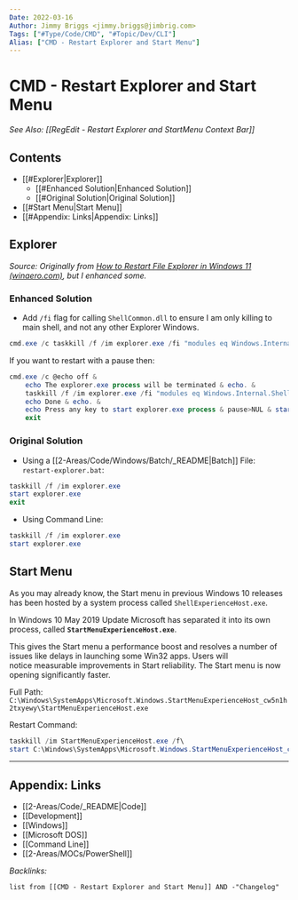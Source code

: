 ```yaml
---
Date: 2022-03-16
Author: Jimmy Briggs <jimmy.briggs@jimbrig.com>
Tags: ["#Type/Code/CMD", "#Topic/Dev/CLI"]
Alias: ["CMD - Restart Explorer and Start Menu"]
---
```


# CMD - Restart Explorer and Start Menu

*See Also: [[RegEdit - Restart Explorer and StartMenu Context Bar]]*

## Contents

- [[#Explorer|Explorer]]
	- [[#Enhanced Solution|Enhanced Solution]]
	- [[#Original Solution|Original Solution]]
- [[#Start Menu|Start Menu]]
- [[#Appendix: Links|Appendix: Links]]



## Explorer

*Source: Originally from [How to Restart File Explorer in Windows 11 (winaero.com)](https://winaero.com/how-to-restart-file-explorer-in-windows-11/?utm_source=software&utm_medium=in-app&utm_campaign=winaerotweaker&utm_content=contextmenurestartexplorer#Restart_Explorerexe_in_Windows_11_using_a_script), but I enhanced some.*

### Enhanced Solution

- Add `/fi` flag for calling `ShellCommon.dll` to ensure I am only killing to main shell, and not any other Explorer Windows.

```powershell
cmd.exe /c taskkill /f /im explorer.exe /fi "modules eq Windows.Internal.ShellCommon.dll" & start explorer.exe
```

If you want to restart with a pause then:

```powershell
cmd.exe /c @echo off & 
    echo The explorer.exe process will be terminated & echo. &
    taskkill /f /im explorer.exe /fi "modules eq Windows.Internal.ShellCommon.dll" & echo. & 
    echo Done & echo. & 
    echo Press any key to start explorer.exe process & pause>NUL & start explorer.exe & 
    exit
```

### Original Solution

- Using a [[2-Areas/Code/Windows/Batch/_README|Batch]] File: `restart-explorer.bat`:

```powershell
taskkill /f /im explorer.exe
start explorer.exe
exit
```

- Using Command Line:

```powershell
taskkill /f /im explorer.exe
start explorer.exe
```

## Start Menu

As you may already know, the Start menu in previous Windows 10 releases has been hosted by a system process called `ShellExperienceHost.exe`.

In Windows 10 May 2019 Update Microsoft has separated it into its own process, called **`StartMenuExperienceHost.exe`**.

This gives the Start menu a performance boost and resolves a number of issues like delays in launching some Win32 apps. Users will notice measurable improvements in Start reliability. The Start menu is now opening significantly faster.

Full Path: `C:\Windows\SystemApps\Microsoft.Windows.StartMenuExperienceHost_cw5n1h2txyewy\StartMenuExperienceHost.exe`

Restart Command:

```powershell
taskkill /im StartMenuExperienceHost.exe /f\
start C:\Windows\SystemApps\Microsoft.Windows.StartMenuExperienceHost_cw5n1h2txyewy\StartMenuExperienceHost.exe
```


***

## Appendix: Links

- [[2-Areas/Code/_README|Code]]
- [[Development]]
- [[Windows]]
- [[Microsoft DOS]]
- [[Command Line]]
- [[2-Areas/MOCs/PowerShell]]

*Backlinks:*

```dataview
list from [[CMD - Restart Explorer and Start Menu]] AND -"Changelog"
```
